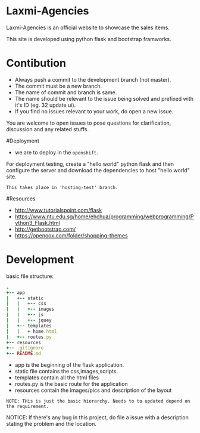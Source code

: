# Laxmi-Agencies

Laxmi-Agencies is an official website to showcase the sales items.

This site is developed using python flask and bootstrap framworks.

# Contibution

* Always push a commit to the development branch (not master).
* The commit must be a new branch.
* The name of commit and branch is same.
* The name should be relevant to the issue being solved and prefixed with it's ID (eg. 32 update ui).
* If you find no issues relevant to your work, do open a new issue.

You are welcome to open issues to pose questions for clarification, discussion and any related stuffs.

#Deployment 

* we are to deploy in the `openshift`.

For deployment testing, create a "hello world" python flask and then configure the server and download the dependencies to host "hello world" site.

`This takes place in 'hosting-test' branch.`

#Resources

* http://www.tutorialspoint.com/flask
* https://www.ntu.edu.sg/home/ehchua/programming/webprogramming/Python3_Flask.html
* http://getbootstrap.com/
* https://openoox.com/folder/shopping-themes

# Development

basic file structure:
``` ruby
.
+-- app
|   +-- static
|   |   +-- css
|   |   +-- images
|   |   +-- js
|   |   +-- jquey
|   +-- templates
|   |   + home.html
|   +-- routes.py
+-- resources
+-- .gitignore
+-- README.md
```
* app is the beginning of the flask application.
* static file contains the css,images,scripts.
* templates contain all the html files
* routes.py is the basic route for the application
* resources contain the images/pics and description of the layout

`NOTE: THis is just the basic hierarchy. Needs to to updated depend on the requirement.`

NOTICE: If there's any bug in this project, do file a issue with a description stating the problem and the location.



